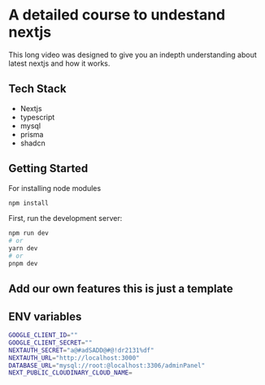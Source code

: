# A detailed course to undestand nextjs

This long video was designed to give you an indepth understanding about latest nextjs and how it works. 

## Tech Stack
- Nextjs
- typescript
- mysql
- prisma
- shadcn


## Getting Started

For installing node modules

```bash
npm install
```

First, run the development server:

```bash
npm run dev
# or
yarn dev
# or
pnpm dev
```

## Add our own features this is just a template
## ENV variables 

```bash
GOOGLE_CLIENT_ID=""
GOOGLE_CLIENT_SECRET=""
NEXTAUTH_SECRET="a@#adSADD@#@!dr2131%df"
NEXTAUTH_URL="http://localhost:3000"
DATABASE_URL="mysql://root:@localhost:3306/adminPanel"
NEXT_PUBLIC_CLOUDINARY_CLOUD_NAME=
```
